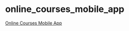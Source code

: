 # online_courses_mobile_app

[Online Courses Mobile App](https://dribbble.com/shots/18277511-Online-Courses-Mobile-App/attachments/13484281?mode=media)